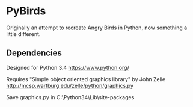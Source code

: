# PyBirds
Originally an attempt to recreate Angry Birds in Python, now something a little different.

Dependencies
------------------------------------------------------------------
Designed for Python 3.4
https://www.python.org/

Requires "Simple object oriented graphics library" by John Zelle
http://mcsp.wartburg.edu/zelle/python/graphics.py

Save graphics.py in C:\Python34\Lib\site-packages
